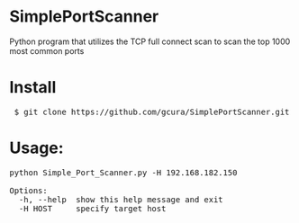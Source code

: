 # SimplePortScanner
Python program that utilizes the TCP full connect scan to scan the top 1000 most common ports

# Install
<pre> $ git clone https://github.com/gcura/SimplePortScanner.git</pre>

# Usage:
<pre>
python Simple_Port_Scanner.py -H 192.168.182.150

Options:
  -h, --help  show this help message and exit
  -H HOST     specify target host
</pre>

